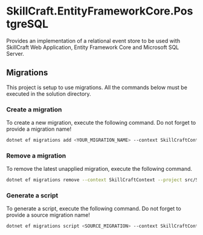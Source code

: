 ﻿# SkillCraft.EntityFrameworkCore.PostgreSQL

Provides an implementation of a relational event store to be used with SkillCraft Web Application, Entity Framework Core and Microsoft SQL Server.

## Migrations

This project is setup to use migrations. All the commands below must be executed in the solution directory.

### Create a migration

To create a new migration, execute the following command. Do not forget to provide a migration name!

```sh
dotnet ef migrations add <YOUR_MIGRATION_NAME> --context SkillCraftContext --project src/SkillCraft.EntityFrameworkCore.PostgreSQL --startup-project src/SkillCraft
```

### Remove a migration

To remove the latest unapplied migration, execute the following command.

```sh
dotnet ef migrations remove --context SkillCraftContext --project src/SkillCraft.EntityFrameworkCore.PostgreSQL --startup-project src/SkillCraft
```

### Generate a script

To generate a script, execute the following command. Do not forget to provide a source migration name!

```sh
dotnet ef migrations script <SOURCE_MIGRATION> --context SkillCraftContext --project src/SkillCraft.EntityFrameworkCore.PostgreSQL --startup-project src/SkillCraft
```
